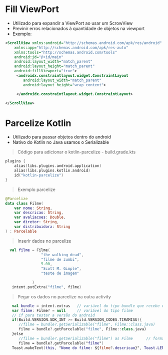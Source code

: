 # Fill ViewPort 
* Utilizado para expandir a ViewPort ao usar um ScrowView
* Previnir erros relacionados à quantidade de objetos na viewport
* Exemplo:
```xml
<ScrollView xmlns:android="http://schemas.android.com/apk/res/android"
    xmlns:app="http://schemas.android.com/apk/res-auto"
    xmlns:tools="http://schemas.android.com/tools"
    android:id="@+id/main"
    android:layout_width="match_parent"
    android:layout_height="match_parent"
    android:fillViewport="true">
     <androidx.constraintlayout.widget.ConstraintLayout
        android:layout_width="match_parent"
        android:layout_height="wrap_content">

     </androidx.constraintlayout.widget.ConstraintLayout>

</ScrollView>
```
# Parcelize Kotlin
* Utilizado para passar objetos dentro do android
* Nativo do Kotlin no Java usamos o Serializable
> Código para adicionar o kotlin-parcelize - build.grade.kts
```kts
plugins {
    alias(libs.plugins.android.application)
    alias(libs.plugins.kotlin.android)
    id("kotlin-parcelize")
}
```
> Exemplo parcelize
```kotlin
@Parcelize
data class Filme(
    var nome: String,
    var descricao: String,
    var avaliacoes: Double,
    var diretor: String,
    var distribuidora: String
) : Parcelable
```

> Inserir dados no parcelize
```kotlin
  val filme = Filme(
                "the walking dead",
                "filme de zumbi",
                5.00,
                "Scott M. Gimple",
                "teste de imagem"

            )
   intent.putExtra("filme", filme)
```
> Pegar os dados no parcelize na outra activity
```kotlin
   val bundle = intent.extras   // variável do tipo bundle que recebe os dados da intent
   var filme: Filme? = null     // variável do tipo filme
   // if para testar a versão do android
   if(Build.VERSION.SDK_INT >= Build.VERSION_CODES.TIRAMISU){
      //filme = bundle?.getSerializable("filme", Filme::class.java)
      filme = bundle?.getParcelable("filme", Filme::class.java)
   }else
      //filme = bundle?.getSerializable("filme") as Filme      // forma antigafilme = bundle?.getSerializable("filme") as Filme      // forma antiga
      filme = bundle?.getParcelable("filme")
   Toast.makeText(this, "Nome do filme: ${filme?.descricao}", Toast.LENGTH_SHORT).show()
```